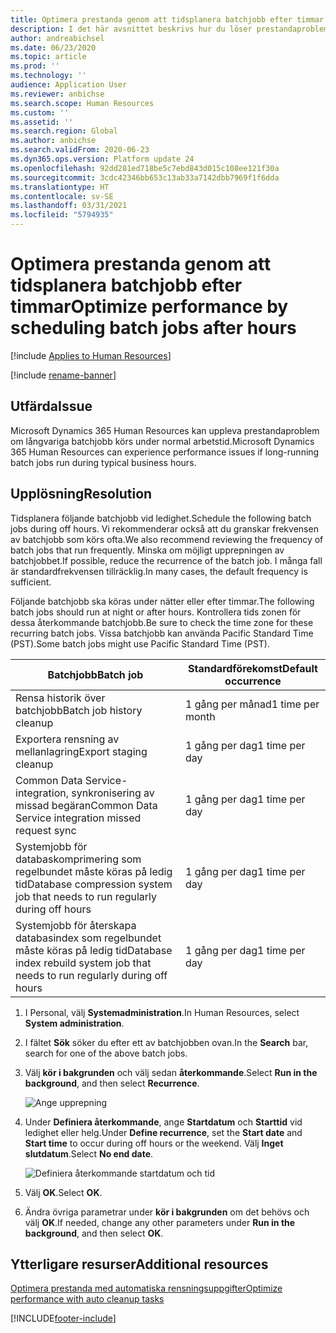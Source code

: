 ```yaml
---
title: Optimera prestanda genom att tidsplanera batchjobb efter timmar
description: I det här avsnittet beskrivs hur du löser prestandaproblem med Microsoft Dynamics 365 Human Resources genom att schemalägga långvariga batchjobb efter timmar.
author: andreabichsel
ms.date: 06/23/2020
ms.topic: article
ms.prod: ''
ms.technology: ''
audience: Application User
ms.reviewer: anbichse
ms.search.scope: Human Resources
ms.custom: ''
ms.assetid: ''
ms.search.region: Global
ms.author: anbichse
ms.search.validFrom: 2020-06-23
ms.dyn365.ops.version: Platform update 24
ms.openlocfilehash: 92dd281ed718be5c7ebd843d015c108ee121f30a
ms.sourcegitcommit: 3cdc42346bb653c13ab33a7142dbb7969f1f6dda
ms.translationtype: HT
ms.contentlocale: sv-SE
ms.lasthandoff: 03/31/2021
ms.locfileid: "5794935"
---
```

# <a name="optimize-performance-by-scheduling-batch-jobs-after-hours"></a><span data-ttu-id="ff85f-103">Optimera prestanda genom att tidsplanera batchjobb efter timmar</span><span class="sxs-lookup"><span data-stu-id="ff85f-103">Optimize performance by scheduling batch jobs after hours</span></span>

[!include [Applies to Human Resources](../includes/applies-to-hr.md)]

[!include [rename-banner](~/includes/cc-data-platform-banner.md)]

## <a name="issue"></a><span data-ttu-id="ff85f-104">Utfärda</span><span class="sxs-lookup"><span data-stu-id="ff85f-104">Issue</span></span>

<span data-ttu-id="ff85f-105">Microsoft Dynamics 365 Human Resources kan uppleva prestandaproblem om långvariga batchjobb körs under normal arbetstid.</span><span class="sxs-lookup"><span data-stu-id="ff85f-105">Microsoft Dynamics 365 Human Resources can experience performance issues if long-running batch jobs run during typical business hours.</span></span>

## <a name="resolution"></a><span data-ttu-id="ff85f-106">Upplösning</span><span class="sxs-lookup"><span data-stu-id="ff85f-106">Resolution</span></span>

<span data-ttu-id="ff85f-107">Tidsplanera följande batchjobb vid ledighet.</span><span class="sxs-lookup"><span data-stu-id="ff85f-107">Schedule the following batch jobs during off hours.</span></span> <span data-ttu-id="ff85f-108">Vi rekommenderar också att du granskar frekvensen av batchjobb som körs ofta.</span><span class="sxs-lookup"><span data-stu-id="ff85f-108">We also recommend reviewing the frequency of batch jobs that run frequently.</span></span> <span data-ttu-id="ff85f-109">Minska om möjligt upprepningen av batchjobbet.</span><span class="sxs-lookup"><span data-stu-id="ff85f-109">If possible, reduce the recurrence of the batch job.</span></span> <span data-ttu-id="ff85f-110">I många fall är standardfrekvensen tillräcklig.</span><span class="sxs-lookup"><span data-stu-id="ff85f-110">In many cases, the default frequency is sufficient.</span></span>

<span data-ttu-id="ff85f-111">Följande batchjobb ska köras under nätter eller efter timmar.</span><span class="sxs-lookup"><span data-stu-id="ff85f-111">The following batch jobs should run at night or after hours.</span></span> <span data-ttu-id="ff85f-112">Kontrollera tids zonen för dessa återkommande batchjobb.</span><span class="sxs-lookup"><span data-stu-id="ff85f-112">Be sure to check the time zone for these recurring batch jobs.</span></span> <span data-ttu-id="ff85f-113">Vissa batchjobb kan använda Pacific Standard Time (PST).</span><span class="sxs-lookup"><span data-stu-id="ff85f-113">Some batch jobs might use Pacific Standard Time (PST).</span></span>

| <span data-ttu-id="ff85f-114">Batchjobb</span><span class="sxs-lookup"><span data-stu-id="ff85f-114">Batch job</span></span> | <span data-ttu-id="ff85f-115">Standardförekomst</span><span class="sxs-lookup"><span data-stu-id="ff85f-115">Default occurrence</span></span> |
| --- | --- |
| <span data-ttu-id="ff85f-116">Rensa historik över batchjobb</span><span class="sxs-lookup"><span data-stu-id="ff85f-116">Batch job history cleanup</span></span> | <span data-ttu-id="ff85f-117">1 gång per månad</span><span class="sxs-lookup"><span data-stu-id="ff85f-117">1 time per month</span></span> |
| <span data-ttu-id="ff85f-118">Exportera rensning av mellanlagring</span><span class="sxs-lookup"><span data-stu-id="ff85f-118">Export staging cleanup</span></span> | <span data-ttu-id="ff85f-119">1 gång per dag</span><span class="sxs-lookup"><span data-stu-id="ff85f-119">1 time per day</span></span> |
| <span data-ttu-id="ff85f-120">Common Data Service-integration, synkronisering av missad begäran</span><span class="sxs-lookup"><span data-stu-id="ff85f-120">Common Data Service integration missed request sync</span></span> | <span data-ttu-id="ff85f-121">1 gång per dag</span><span class="sxs-lookup"><span data-stu-id="ff85f-121">1 time per day</span></span> |
| <span data-ttu-id="ff85f-122">Systemjobb för databaskomprimering som regelbundet måste köras på ledig tid</span><span class="sxs-lookup"><span data-stu-id="ff85f-122">Database compression system job that needs to run regularly during off hours</span></span> | <span data-ttu-id="ff85f-123">1 gång per dag</span><span class="sxs-lookup"><span data-stu-id="ff85f-123">1 time per day</span></span> |
| <span data-ttu-id="ff85f-124">Systemjobb för återskapa databasindex som regelbundet måste köras på ledig tid</span><span class="sxs-lookup"><span data-stu-id="ff85f-124">Database index rebuild system job that needs to run regularly during off hours</span></span> | <span data-ttu-id="ff85f-125">1 gång per dag</span><span class="sxs-lookup"><span data-stu-id="ff85f-125">1 time per day</span></span> |

1. <span data-ttu-id="ff85f-126">I Personal, välj **Systemadministration**.</span><span class="sxs-lookup"><span data-stu-id="ff85f-126">In Human Resources, select **System administration**.</span></span>

2. <span data-ttu-id="ff85f-127">I fältet **Sök** söker du efter ett av batchjobben ovan.</span><span class="sxs-lookup"><span data-stu-id="ff85f-127">In the **Search** bar, search for one of the above batch jobs.</span></span>

3. <span data-ttu-id="ff85f-128">Välj **kör i bakgrunden** och välj sedan **återkommande**.</span><span class="sxs-lookup"><span data-stu-id="ff85f-128">Select **Run in the background**, and then select **Recurrence**.</span></span>

   ![Ange upprepning](media/talent-batch-history-cleanup-recurrence.png)

4. <span data-ttu-id="ff85f-130">Under **Definiera återkommande**, ange **Startdatum** och **Starttid** vid ledighet eller helg.</span><span class="sxs-lookup"><span data-stu-id="ff85f-130">Under **Define recurrence**, set the **Start date** and **Start time** to occur during off hours or the weekend.</span></span> <span data-ttu-id="ff85f-131">Välj **Inget slutdatum**.</span><span class="sxs-lookup"><span data-stu-id="ff85f-131">Select **No end date**.</span></span> 

   ![Definiera återkommande startdatum och tid](media/talent-batch-history-cleanup-define-recurrence.png)

5. <span data-ttu-id="ff85f-133">Välj **OK**.</span><span class="sxs-lookup"><span data-stu-id="ff85f-133">Select **OK**.</span></span>

6. <span data-ttu-id="ff85f-134">Ändra övriga parametrar under **kör i bakgrunden** om det behövs och välj **OK**.</span><span class="sxs-lookup"><span data-stu-id="ff85f-134">If needed, change any other parameters under **Run in the background**, and then select **OK**.</span></span>

## <a name="additional-resources"></a><span data-ttu-id="ff85f-135">Ytterligare resurser</span><span class="sxs-lookup"><span data-stu-id="ff85f-135">Additional resources</span></span>

[<span data-ttu-id="ff85f-136">Optimera prestanda med automatiska rensningsuppgifter</span><span class="sxs-lookup"><span data-stu-id="ff85f-136">Optimize performance with auto cleanup tasks</span></span>](hr-admin-troubleshooting-batch-history.md)


[!INCLUDE[footer-include](../includes/footer-banner.md)]